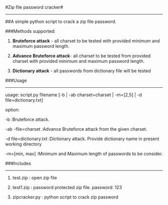 #Zip file password cracker#

---

##A simple python script to crack a zip file password.

###Methods supported:

1. **Bruteforce attack** - all charset to be tested with provided minimum and maximum password length.

2. **Advance Bruteforce attack**- all charset to be tested from provided charset with provided minimum and maximum password length.

3. **Dictionary attack** - all passwords from dictionary file will be tested

###Usage

---

usage: script.py filename [-b | -ab charset=charset | -m=[2,5] | -d file=dictionary.txt]

option:

-b :Bruteforce attack.

-ab -file=charset :Advance Bruteforce attack from the given charset.

-d file=dictionary.txt :Dictionary attack. Provide dictionary name in present working directory

-m=[min, max] :Minimum and Maximum length of passwords to be consider.

###Includes

---

1. test.zip : open zip file

2. test1.zip : password protected zip file. password: 123

3. zipcracker.py : python script to crack zip password
